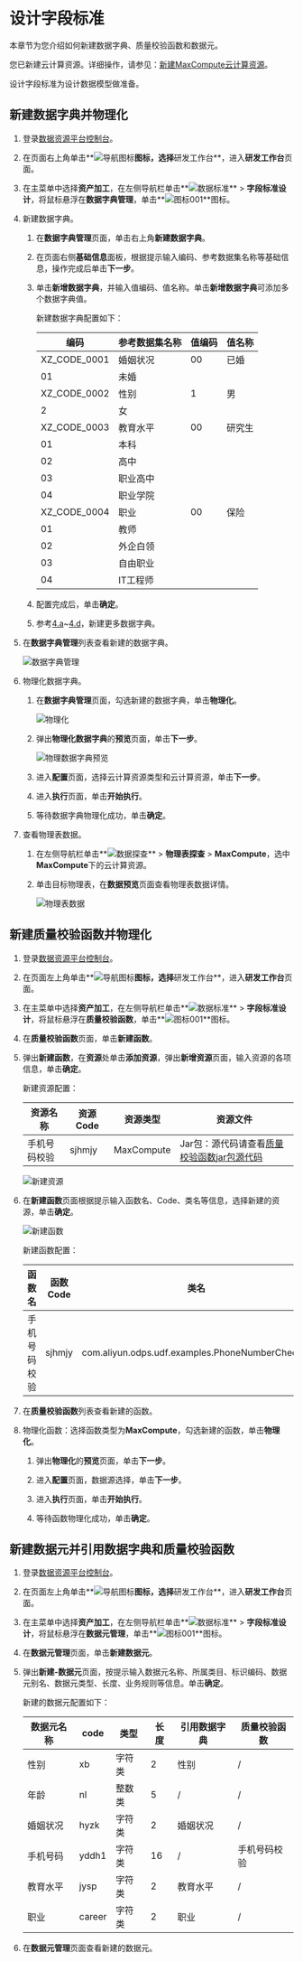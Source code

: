# 设计字段标准

本章节为您介绍如何新建数据字典、质量校验函数和数据元。

您已新建云计算资源。详细操作，请参见：[新建MaxCompute云计算资源](/cn.zh-CN/快速入门/新建MaxCompute云计算资源.md)。

设计字段标准为设计数据模型做准备。

## 新建数据字典并物理化

1.  登录[数据资源平台控制台](https://dataq.console.aliyun.com)。

2.  在页面右上角单击**![导航图标](https://static-aliyun-doc.oss-accelerate.aliyuncs.com/assets/img/zh-CN/6402159161/p268802.png)**图标，选择**研发工作台**，进入**研发工作台**页面。

3.  在主菜单中选择**资产加工**，在左侧导航栏单击**![数据标准](https://static-aliyun-doc.oss-accelerate.aliyuncs.com/assets/img/zh-CN/5889159161/p268956.png)** \> **字段标准设计**，将鼠标悬浮在**数据字典管理**，单击**![图标001](https://static-aliyun-doc.oss-accelerate.aliyuncs.com/assets/img/zh-CN/6402159161/p268819.png)**图标。

4.  新建数据字典。

    1.  在**数据字典管理**页面，单击右上角**新建数据字典**。

    2.  在页面右侧**基础信息**面板，根据提示输入编码、参考数据集名称等基础信息，操作完成后单击**下一步**。

    3.  单击**新增数据字典**，并输入值编码、值名称。单击**新增数据字典**可添加多个数据字典值。

        新建数据字典配置如下：

        |编码|参考数据集名称|值编码|值名称|
        |--|-------|---|---|
        |XZ\_CODE\_0001|婚姻状况|00|已婚|
        |01|未婚|
        |XZ\_CODE\_0002|性别|1|男|
        |2|女|
        |XZ\_CODE\_0003|教育水平|00|研究生|
        |01|本科|
        |02|高中|
        |03|职业高中|
        |04|职业学院|
        |XZ\_CODE\_0004|职业|00|保险|
        |01|教师|
        |02|外企白领|
        |03|自由职业|
        |04|IT工程师|

    4.  配置完成后，单击**确定**。

    5.  参考[4.a](#substep_eia_2u9_03i)~[4.d](#substep_u7s_3zp_87w)，新建更多数据字典。

5.  在**数据字典管理**列表查看新建的数据字典。

    ![数据字典管理](https://static-aliyun-doc.oss-accelerate.aliyuncs.com/assets/img/zh-CN/7847900161/p206889.png)

6.  物理化数据字典。

    1.  在**数据字典管理**页面，勾选新建的数据字典，单击**物理化**。

        ![物理化](https://static-aliyun-doc.oss-accelerate.aliyuncs.com/assets/img/zh-CN/3084949161/p268382.png)

    2.  弹出**物理化数据字典**的**预览**页面，单击**下一步**。

        ![物理数据字典预览](https://static-aliyun-doc.oss-accelerate.aliyuncs.com/assets/img/zh-CN/7847900161/p206890.png)

    3.  进入**配置**页面，选择云计算资源类型和云计算资源，单击**下一步**。

    4.  进入**执行**页面，单击**开始执行**。

    5.  等待数据字典物理化成功，单击**确定**。

7.  查看物理表数据。

    1.  在左侧导航栏单击**![数据探查](https://static-aliyun-doc.oss-accelerate.aliyuncs.com/assets/img/zh-CN/3844159161/p268872.png)** \> **物理表探查** \> **MaxCompute**，选中**MaxCompute**下的云计算资源。

    2.  单击目标物理表，在**数据预览**页面查看物理表数据详情。

        ![物理表数据](https://static-aliyun-doc.oss-accelerate.aliyuncs.com/assets/img/zh-CN/8574273261/p282161.png)


## 新建质量校验函数并物理化

1.  登录[数据资源平台控制台](https://dataq.console.aliyun.com)。

2.  在页面左上角单击**![导航图标 ](https://static-aliyun-doc.oss-accelerate.aliyuncs.com/assets/img/zh-CN/6402159161/p268802.png)**图标，选择**研发工作台**，进入**研发工作台**页面。

3.  在主菜单中选择**资产加工**，在左侧导航栏单击**![数据标准](https://static-aliyun-doc.oss-accelerate.aliyuncs.com/assets/img/zh-CN/5889159161/p268956.png)** \> **字段标准设计**，将鼠标悬浮在**质量校验函数**，单击**![图标001](https://static-aliyun-doc.oss-accelerate.aliyuncs.com/assets/img/zh-CN/6402159161/p268819.png)**图标。

4.  在**质量校验函数**页面，单击**新建函数**。

5.  弹出**新建函数**，在**资源**处单击**添加资源**，弹出**新增资源**页面，输入资源的各项信息，单击**确定**。

    新建资源配置：

    |资源名称|资源Code|资源类型|资源文件|
    |----|------|----|----|
    |手机号码校验|sjhmjy|MaxCompute|Jar包：源代码请查看[质量校验函数jar包源代码](/cn.zh-CN/最佳实践/准备工作/准备数据.md)|

    ![新建资源](https://static-aliyun-doc.oss-accelerate.aliyuncs.com/assets/img/zh-CN/8061429061/p203961.png)

6.  在**新建函数**页面根据提示输入函数名、Code、类名等信息，选择新建的资源，单击**确定**。

    ![新建函数](https://static-aliyun-doc.oss-accelerate.aliyuncs.com/assets/img/zh-CN/8061429061/p203952.png)

    新建函数配置：

    |函数名|函数Code|类名|
    |---|------|--|
    |手机号码校验|sjhmjy|com.aliyun.odps.udf.examples.PhoneNumberChecker|

7.  在**质量校验函数**列表查看新建的函数。

8.  物理化函数：选择函数类型为**MaxCompute**，勾选新建的函数，单击**物理化**。

    1.  弹出**物理化**的**预览**页面，单击**下一步**。

    2.  进入**配置**页面，数据源选择，单击**下一步**。

    3.  进入**执行**页面，单击**开始执行**。

    4.  等待函数物理化成功，单击**确定**。


## 新建数据元并引用数据字典和质量校验函数

1.  登录[数据资源平台控制台](https://dataq.console.aliyun.com)。

2.  在页面左上角单击**![导航图标 ](https://static-aliyun-doc.oss-accelerate.aliyuncs.com/assets/img/zh-CN/6402159161/p268802.png)**图标，选择**研发工作台**，进入**研发工作台**页面。

3.  在主菜单中选择**资产加工**，在左侧导航栏单击**![数据标准](https://static-aliyun-doc.oss-accelerate.aliyuncs.com/assets/img/zh-CN/5889159161/p268956.png)** \> **字段标准设计**，将鼠标悬浮在**数据元管理**，单击**![图标001](https://static-aliyun-doc.oss-accelerate.aliyuncs.com/assets/img/zh-CN/6402159161/p268819.png)**图标。

4.  在**数据元管理**页面，单击**新建数据元**。

5.  弹出**新建-数据元**页面，按提示输入数据元名称、所属类目、标识编码、数据元别名、数据元类型、长度、业务规则等信息。单击**确定**。

    新建的数据元配置如下：

    |数据元名称|code|类型|长度|引用数据字典|质量校验函数|
    |-----|----|--|--|------|------|
    |性别|xb|字符类|2|性别|/|
    |年龄|nl|整数类|5|/|/|
    |婚姻状况|hyzk|字符类|2|婚姻状况|/|
    |手机号码|yddh1|字符类|16|/|手机号码校验|
    |教育水平|jysp|字符类|2|教育水平|/|
    |职业|career|字符类|2|职业|/|

6.  在**数据元管理**页面查看新建的数据元。


